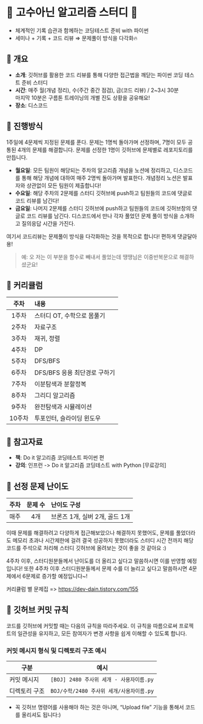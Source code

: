 # 🌱 고수아닌 알고리즘 스터디 🌱

- 체계적인 기록 습관과 함께하는 코딩테스트 준비 with 파이썬
- 세미나 + 기록 + 코드 리뷰 ⇒ 문제풀이 방식을 다각화🔥

## 📌 개요

- **소개**: 깃허브를 활용한 코드 리뷰를 통해 다양한 접근법을 깨닫는 파이썬 코딩 테스트 준비 스터디
- **시간**: 매주 월(개념 정리), 수(주간 중간 점검), 금(코드 리뷰) / 2~3시 30분  
  마지막 10분은 구름톤 트레이닝의 개별 진도 상황을 공유해요!
- **장소**: 디스코드

## 📌 진행방식

1주일에 4문제씩 지정된 문제를 푼다. 문제는 1명씩 돌아가며 선정하며, 7명이 모두 공통된 4개의 문제를 해결합니다. 문제를 선정한 1명이 깃허브에 문제별로 레포지토리를 만듭니다.

- **월요일**: 모든 팀원이 해당되는 주차의 알고리즘 개념을 노션에 정리하고, 디스코드를 통해 해당 개념에 대하여 매주 2명씩 돌아가며 발표한다. 개념정리 노션은 발표자와 상관없이 모든 팀원이 제출합니다! 
- **수요일**: 해당 주차의 2문제를 스터디 깃허브에 push하고 팀원들의 코드에 댓글로 코드 리뷰를 남긴다!
- **금요일**: 나머지 2문제를 스터디 깃허브에 push하고 팀원들의 코드에 깃허브창의 댓글로 코드 리뷰를 남긴다. 디스코드에서 만나 각자 풀었던 문제 풀이 방식을 소개하고 질의응답 시간을 가진다.

여기서 코드리뷰는 문제풀이 방식을 다각화하는 것을 목적으로 합니다! 편하게 댓글달아용!

> 예: 오 저는 이 부분을 함수로 빼내서 풀었는데 땡땡님은 이중반복문으로 해결하셨군요!

## 📌 커리큘럼

| 주차  | 내용                                |
|:----:|:-----------------------------------|
| 1주차 | 스터디 OT, 수학으로 몸풀기  |
| 2주차 | 자료구조 |
| 3주차 | 재귀, 정렬                            |
| 4주차 | DP                                 |
| 5주차 | DFS/BFS                            |
| 6주차 | DFS/BFS 응용 최단경로 구하기          |
| 7주차 | 이분탐색과 분할정복                   |
| 8주차 | 그리디 알고리즘                       |
| 9주차 | 완전탐색과 시뮬레이션                 |
| 10주차 | 투포인터, 슬라이딩 윈도우              |

## 📌 참고자료

- **책**: Do it 알고리즘 코딩테스트 파이썬 편
- **강의**: 인프런 -> Do it 알고리즘 코딩테스트 with Python [무료강의]

## 📌 선정 문제 난이도

| 주차  | 문제 수 | 난이도 구성                     |
|:----:|:-----:|:------------------------------|
| 매주 | 4개   | 브론즈 1개, 실버 2개, 골드 1개 |

이때 문제를 해결하려고 다양하게 접근해보았으나 해결하지 못했어도, 문제를 풀었더라도 메모리 초과나 시간제한에 걸려 결국 성공하지 못했더라도 스터디 시간 전까지 해당 코드를 주석으로 처리해 스터디 깃허브에 올려보는 것이 좋을 것 같아요 :)

4주차 이후, 스터디원분들께서 난이도를 더 올리고 싶다고 말씀하시면 이를 반영할 예정입니다! 또한 4주차 이후 스터디원분들께서 문제 수를 더 늘리고 싶다고 말씀하시면 4문제에서 6문제로 증가할 예정입니다~!

커리큘럼 별 문제집 => https://dev-dain.tistory.com/155

## 📌 깃허브 커밋 규칙

코드를 깃허브에 커밋할 때는 다음의 규칙을 따라주세요. 이 규칙을 따름으로써 프로젝트의 일관성을 유지하고, 모든 참여자가 변경 사항을 쉽게 이해할 수 있도록 합니다.

### 커밋 메시지 형식 및 디렉토리 구조 예시

| 구분         | 예시                                      |
|------------|-----------------------------------------|
| 커밋 메시지   | `[BOJ] 2480 주사위 세개 - 사용자이름.py`  |
| 디렉토리 구조 | `BOJ/수학/2480 주사위 세개/사용자이름.py` |

- 꼭 깃허브 명령어를 사용해야 하는 것은 아니며, “Upload file” 기능을 통해서 코드를 올리셔도 됩니다:)




